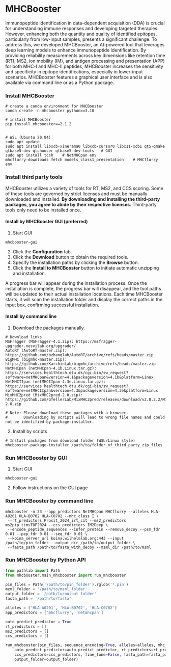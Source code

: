 
# MHCBooster
Immunopeptide identification in data-dependent acquisition (DDA) is crucial for
understanding immune responses and developing targeted therapies.
However, enhancing both the quantity and quality of identified epitopes,
particularly from low-input samples, presents a significant challenge.
To address this, we developed MHCBooster,
an AI-powered tool that leverages deep learning models to enhance immunopeptide identification.
By providing reliability measurements across key dimensions like retention time (RT), MS2, ion mobility (IM),
and antigen processing and presentation (APP) for both MHC-I and MHC-II peptides,
MHCBooster increases the sensitivity and specificity in epitope identifications,
especially in lower-input scenarios.
MHCBooster features a graphical user interface and is also available via command line or as a Python package. 

### Install MHCBooster

```terminal
# create a conda environment for MHCBooster
conda create -n mhcbooster python==3.10

# install MHCBooster
pip install mhcbooster==2.1.2


# WSL (Ubuntu 20.04)
sudo apt update
sudo apt install libxcb-xinerama0 libxcb-cursor0 libx11-xcb1 qt5-qmake qtbase5-dev qtchooser qtbase5-dev-tools   # GUI
sudo apt install tcsh    # NetMHCpan env
mhcflurry-downloads fetch models_class1_presentation    # MHCflurry env
```

### Install third party tools
MHCBooster utilizes a variety of tools for RT, MS2, and CCS scoring. 
Some of these tools are governed by strict licenses and must be manually downloaded and installed.
**By downloading and installing the third-party packages, you agree to abide by their respective licenses.**
Third-party tools only need to be installed once.

#### Install by MHCBooster GUI (preferred)

1. Start GUI
```terminal
mhcbooster-gui
```
2. Click the **Configuration** tab.
3. Click the **Download** button to obtain the required tools.
2. Specify the installation paths by clicking the **Browse** button.
3. Click the **Install to MHCBooster** button to initiate automatic unzipping and installation.

A progress bar will appear during the installation process. Once the installation is complete,
the progress bar will disappear, and the tool paths will be updated to their actual installation locations. 
Each time MHCBooster starts, it will scan the installation folder and display the correct paths in the input box,
confirming successful installation.

#### Install by command line 
1. Download the packages manually.
```text
# Download links
MSFragger (MSFragger-4.1.zip): https://msfragger-upgrader.nesvilab.org/upgrader/
AutoRT (AutoRT-master.zip): https://github.com/bzhanglab/AutoRT/archive/refs/heads/master.zip
BigMHC (bigmhc-master.zip): https://github.com/KarchinLab/bigmhc/archive/refs/heads/master.zip
NetMHCpan (netMHCpan-4.1b.Linux.tar.gz): https://services.healthtech.dtu.dk/cgi-bin/sw_request?software=netMHCpan&version=4.1&packageversion=4.1b&platform=Linux
NetMHCIIpan (netMHCIIpan-4.3e.Linux.tar.gz): https://services.healthtech.dtu.dk/cgi-bin/sw_request?software=netMHCIIpan&version=4.3&packageversion=4.3e&platform=Linux
MixMHC2pred (MixMHC2pred-2.0.zip): https://github.com/GfellerLab/MixMHC2pred/releases/download/v2.0.2.2/MixMHC2pred-2.0.zip

# Note: Please download these packages with a browser.
#       Downloading by scripts will lead to wrong file names and could not be identified by package-installer.
```
2. Install by scripts
```terminal
# Install packages from download folder (WSL/Linux style)
mhcbooster-package-installer /path/to/folder_of_third_party_zip_files
```

### Run MHCBooster by GUI

1. Start GUI
```terminal
mhcbooster-gui
```
2. Follow instructions on the GUI page

### Run MHCBooster by command line
```terminal
mhcbooster -n 23 --app_predictors NetMHCpan MHCflurry --alleles HLA-A0201 HLA-B0702 HLA-C0702 --mhc_class I \
 --rt_predictors Prosit_2024_irt_cit --ms2_predictors ms2pip_timsTOF2024 --ccs_predictors IM2Deep \
 --encode_peptide_sequences --infer_protein --remove_decoy --psm_fdr 0.01 --pep_fdr 0.01 --seq_fdr 0.01 \
 --koina_server_url koina.wilhelmlab.org:443 --input /path/to/pin_folder --output_dir /path/to/output_folder \
 --fasta_path /path/to/fasta_with_decoy --mzml_dir /path/to/mzml
```

### Run MHCBooster by Python API

```python
from pathlib import Path
from mhcbooster.main_mhcbooster import run_mhcbooster

pin_files = Path('/path/to/pin_folder').rglob('*.pin')
mzml_folder = '/path/to/mzml_folder'
output_folder = '/path/to/output_folder'
fasta_path = '/path/to/fasta'

alleles = ['HLA-A0201', 'HLA-B0702', 'HLA-C0702']
app_predictors = ['mhcflurry', 'netmhcpan']

auto_predict_predictor = True
rt_predictors = []
ms2_predictors = []
ccs_predictors = []

run_mhcbooster(pin_files, sequence_encoding=True, alleles=alleles, mhc_class='I', app_predictors=app_predictors,
    auto_predict_predictor=auto_predict_predictor, rt_predictors=rt_predictors, ms2_predictors=ms2_predictors,
    ccs_predictors=ccs_predictors, fine_tune=False, fasta_path=fasta_path, mzml_folder=mzml_folder,
    output_folder=output_folder)
```